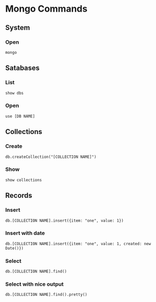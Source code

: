 # Mongo Commands
## System
### Open
```
mongo
```
## Satabases
### List
```
show dbs
```
### Open
```
use [DB NAME]
```
## Collections
### Create
```
db.createCollection("[COLLECTION NAME]")
```
### Show
```
show collections
```
## Records
### Insert
```
db.[COLLECTION NAME].insert({item: "one", value: 1})
```
### Insert with date
```
db.[COLLECTION NAME].insert({item: "one", value: 1, created: new Date()})
```
### Select
```
db.[COLLECTION NAME].find()
```
### Select with nice output
```
db.[COLLECTION NAME].find().pretty()
```
